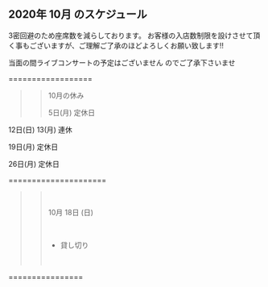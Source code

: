 ## 2020年 10月 のスケジュール
 

3密回避のため座席数を減らしております。
お客様の入店数制限を設けさせて頂く事もございますが、ご理解ご了承のほどよろしくお願い致します!!

>>
>>
>>

当面の間ライブコンサートの予定はございません
のでご了承下さいませ

>>
>>
>>
>>




==================




>>10月の休み
>>
>>
>>    5日(月)  定休日

12日(日) 13(月) 連休

19日(月)  定休日

26日(月)  定休日


>>
>>


=====================
>>
>> <br/>
>>
>> 10月 18日 (日)
>> 
>> <br/>
>>
>> - 貸し切り
>>
>>
>> <br/>
>>
>>
>> 
>>
>>  
>>
>>
>>


 ================

